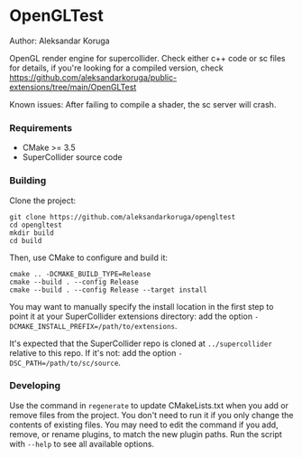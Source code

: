 # OpenGLTest

Author: Aleksandar Koruga

OpenGL render engine for supercollider.
Check either c++ code or sc files for details, if you're looking for a compiled version, check https://github.com/aleksandarkoruga/public-extensions/tree/main/OpenGLTest

Known issues: After failing to compile a shader, the sc server will crash.

### Requirements

- CMake >= 3.5
- SuperCollider source code

### Building

Clone the project:

    git clone https://github.com/aleksandarkoruga/opengltest
    cd opengltest
    mkdir build
    cd build

Then, use CMake to configure and build it:

    cmake .. -DCMAKE_BUILD_TYPE=Release
    cmake --build . --config Release
    cmake --build . --config Release --target install

You may want to manually specify the install location in the first step to point it at your
SuperCollider extensions directory: add the option `-DCMAKE_INSTALL_PREFIX=/path/to/extensions`.

It's expected that the SuperCollider repo is cloned at `../supercollider` relative to this repo. If
it's not: add the option `-DSC_PATH=/path/to/sc/source`.

### Developing

Use the command in `regenerate` to update CMakeLists.txt when you add or remove files from the
project. You don't need to run it if you only change the contents of existing files. You may need to
edit the command if you add, remove, or rename plugins, to match the new plugin paths. Run the
script with `--help` to see all available options.

